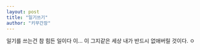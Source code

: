 ```yaml
---
layout: post
title: "일기쓰기"
author: "키무간장"
---
```


일기를 쓰는건 참 힘든 일이다
이...
이 그지같은 세상
내가 반드시 없애버릴 것이다.
ㅇ
